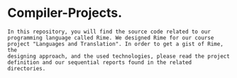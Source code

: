 # Compiler-Projects.

    In this repository, you will find the source code related to our
    programming language called Rime. We designed Rime for our course
    project "Languages and Translation". In order to get a gist of Rime, the
    designing approach, and the used technologies, please read the project
    definition and our sequential reports found in the related directories.
